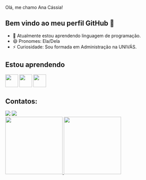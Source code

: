 Olá, me chamo Ana Cássia! 
## Bem vindo ao meu perfil GitHub 👋

- 🌱 Atualmente estou aprendendo linguagem de programação.
- 😄 Pronomes: Ela/Dela
- ⚡ Curiosidade: Sou formada em Administração na UNIVÁS.

## Estou aprendendo

<img src="https://cdn.jsdelivr.net/gh/devicons/devicon/icons/javascript/javascript-original.svg" width="40" height="40" /> <img src="https://cdn.jsdelivr.net/gh/devicons/devicon/icons/html5/html5-plain.svg" width="40" height="40" /> <img src="https://cdn.jsdelivr.net/gh/devicons/devicon/icons/css3/css3-plain.svg" width="40" height="40" />

## Contatos:

<div>
<a href = "mailto: anainvernizzidev@gmail.com"><img loading="lazy" src="https://img.shields.io/badge/Gmail-D14836?style=for-the-badge&logo=gmail&logoColor=white" target="_blank"></a>
<a href="https://www.linkedin.com/in/ana-c%C3%A1ssia-figueiredo-invernizzi-2a4632184/" target="_blank"><img loading="lazy" src="https://img.shields.io/badge/-LinkedIn-%230077B5?style=for-the-badge&logo=linkedin&logoColor=white" target="_blank"></a>   
</div>

<div>
<a href="https://github.com/ana-cassia-invernizzi">
<img loading="lazy" height="180em" src="https://github-readme-stats.vercel.app/api/top-langs/?username=ana-cassia-invernizzi&layout=compact&langs_count=7&theme=dracula"/>
<img loading="lazy" height="180em" src="https://github-readme-stats.vercel.app/api?username=ana-cassia-invernizzi&show_icons=true&theme=dracula&include_all_commits=true&count_private=true"/>
</div>
<!--
**ana-cassia-invernizzi/ana-cassia-invernizzi** is a ✨ _special_ ✨ repository because its `README.md` (this file) appears on your GitHub profile.

Here are some ideas to get you started:

- 🔭 I’m currently working on ...
- 🌱 I’m currently learning ...
- 👯 I’m looking to collaborate on ...
- 🤔 I’m looking for help with ...
- 💬 Ask me about ...
- 📫 How to reach me: ...
- 😄 Pronouns: ...
- ⚡ Fun fact: ...
-->
